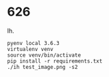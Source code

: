 # 626

Ih. 


```
pyenv local 3.6.3
virtualenv venv
source venv/bin/activate
pip install -r requirements.txt
./ih test_image.png -s2
```


